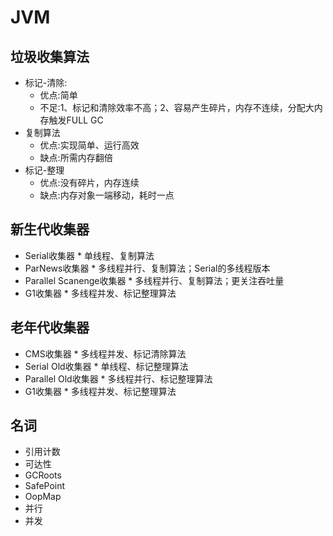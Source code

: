 # JVM
## 垃圾收集算法
   * 标记-清除:
        * 优点:简单
        * 不足:1、标记和清除效率不高；2、容易产生碎片，内存不连续，分配大内存触发FULL GC
   * 复制算法
        * 优点:实现简单、运行高效
        * 缺点:所需内存翻倍 
   * 标记-整理
        * 优点:没有碎片，内存连续
        * 缺点:内存对象一端移动，耗时一点 
## 新生代收集器
  * Serial收集器
        * 单线程、复制算法 
  * ParNews收集器
        * 多线程并行、复制算法；Serial的多线程版本
  * Parallel Scanenge收集器
        * 多线程并行、复制算法；更关注吞吐量      
  * G1收集器
        * 多线程并发、标记整理算法 
## 老年代收集器
  * CMS收集器
        * 多线程并发、标记清除算法 
  * Serial Old收集器
        * 单线程、标记整理算法
  * Parallel Old收集器
        * 多线程并行、标记整理算法
  * G1收集器
        * 多线程并发、标记整理算法 
## 名词
* 引用计数
* 可达性
* GCRoots
* SafePoint
* OopMap
* 并行
* 并发 